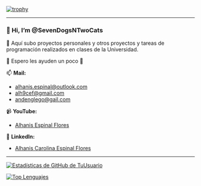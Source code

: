 [![trophy](https://github-profile-trophy.vercel.app/?username=SevenDogsNTwoCats&theme=gruvbox)](https://github.com/ryo-ma/github-profile-trophy)

---

### 👋 Hi, I’m @SevenDogsNTwoCats

👀 Aquí subo proyectos personales y otros proyectos y tareas de programación realizados en clases de la Universidad.

🌱 Espero les ayuden un poco 💞️

📫 **Mail:**
- alhanis.espinal@outlook.com
- alh9cef@gmail.com
- andenglego@gail.com

📹 **YouTube:**
- [Alhanis Espinal Flores](https://www.youtube.com/channel/UC2Umvr5sluKHDCR2f1t98ZA)

💼 **LinkedIn:**
- [Alhanis Carolina Espinal Flores](https://www.linkedin.com/in/alhanis-carolina-espinal-flores/)

---


[![Estadísticas de GitHub de TuUsuario](https://github-readme-stats.vercel.app/api?username=SevenDogsNTwoCats&show_icons=true&theme=dracula&include_all_commits=true)](https://github.com/anuraghazra/github-readme-stats)

[![Top Lenguajes](https://github-readme-stats.vercel.app/api/top-langs/?username=SevenDogsNTwoCats&layout=compact&theme=radical)](https://github.com/anuraghazra/github-readme-stats)

